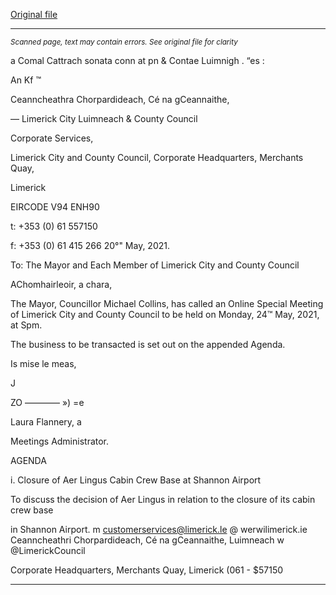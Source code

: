 [Original file](https://www.limerick.ie/sites/default/files/media/documents/2021-05/00-agenda-special-meeting-24.05.2021.pdf)

---
*<small>Scanned page, text may contain errors. See original file for clarity</small>*  

a Comal Cattrach sonata conn at pn
& Contae Luimnigh . “es :

An Kf ™

Ceanncheathra Chorpardideach,
Cé na gCeannaithe,

— Limerick City Luimneach
& County Council

Corporate Services,

Limerick City and County Council,
Corporate Headquarters,
Merchants Quay,

Limerick

EIRCODE V94 ENH90

t: +353 (0) 61 557150

f: +353 (0) 61 415 266
20°" May, 2021.

To: The Mayor and Each Member of Limerick City and County Council

AChomhairleoir, a chara,

The Mayor, Councillor Michael Collins, has called an Online Special Meeting of Limerick City
and County Council to be held on Monday, 24™ May, 2021, at Spm.

The business to be transacted is set out on the appended Agenda.

Is mise le meas,

J

ZO ———— »)
=e

Laura Flannery, a

Meetings Administrator.

AGENDA

i. Closure of Aer Lingus Cabin Crew Base at Shannon Airport

To discuss the decision of Aer Lingus in relation to the closure of its cabin crew base

in Shannon Airport.
m customerservices@limerick.le
@ werwilimerick.ie
Ceanncheathri Chorpardideach, Cé na gCeannaithe, Luimneach w @LimerickCouncil

Corporate Headquarters, Merchants Quay, Limerick (061 - $57150


---
